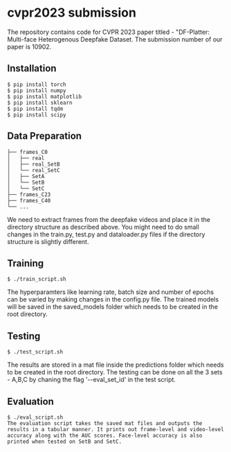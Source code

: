 # cvpr2023 submission
The repository contains code for CVPR 2023 paper titled - "DF-Platter: Multi-face Heterogenous Deepfake Dataset. The submission number of our paper is 10902.

## Installation
```shell
$ pip install torch
$ pip install numpy
$ pip install matplotlib
$ pip install sklearn
$ pip install tqdm
$ pip install scipy
```
## Data Preparation
    ├── frames_C0
    │   ├── real          
    │   ├── real_SetB         
    │   └── real_SetC
    │   ├── SetA         
    │   └── SetB 
    │   └── SetC 
    ├── frames_C23                    
    ├── frames_C40                                  
    └── ...
We need to extract frames from the deepfake videos and place it in the directory structure as described above. You might need to do small changes in the train.py, test.py and dataloader.py files if the directory structure is slightly different.

## Training
```shell
$ ./train_script.sh
```
The hyperparamters like learning rate, batch size and number of epochs can be varied by making changes in the config.py file. The trained models will be saved in the saved_models folder which needs to be created in the root directory. 

## Testing
```shell
$ ./test_script.sh
```
The results are stored in a mat file inside the predictions folder which needs to be created in the root directory. The testing can be done on all the 3 sets - A,B,C by chaning the flag '--eval_set_id' in the test script.

## Evaluation
```shell
$ ./eval_script.sh
The evaluation script takes the saved mat files and outputs the results in a tabular manner. It prints out frame-level and video-level accuracy along with the AUC scores. Face-level accuracy is also printed when tested on SetB and SetC.


